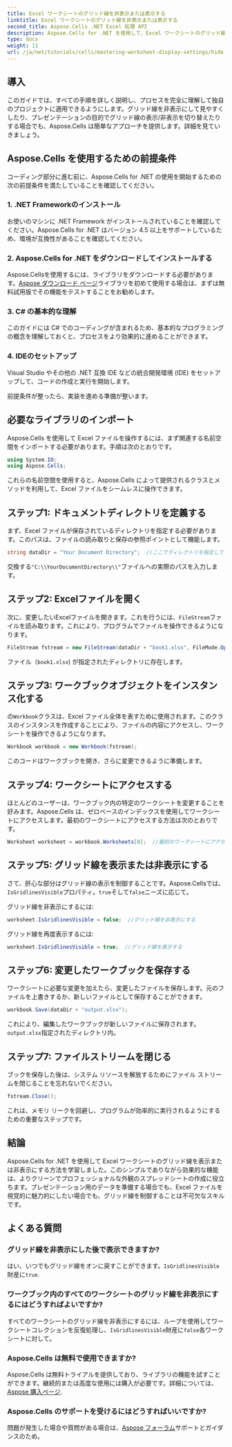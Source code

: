 ```yaml
---
title: Excel ワークシートのグリッド線を非表示または表示する
linktitle: Excel ワークシートのグリッド線を非表示または表示する
second_title: Aspose.Cells .NET Excel 処理 API
description: Aspose.Cells for .NET を使用して、Excel ワークシートのグリッド線を簡単に非表示または表示する方法を学びます。この包括的なチュートリアルでは、手順を段階的に説明します。
type: docs
weight: 11
url: /ja/net/tutorials/cells/mastering-worksheet-display-settings/hide-display-gridlines/
---
```

## 導入

このガイドでは、すべての手順を詳しく説明し、プロセスを完全に理解して独自のプロジェクトに適用できるようにします。グリッド線を非表示にして見やすくしたり、プレゼンテーションの目的でグリッド線の表示/非表示を切り替えたりする場合でも、Aspose.Cells は簡単なアプローチを提供します。詳細を見ていきましょう。

## Aspose.Cells を使用するための前提条件

コーディング部分に進む前に、Aspose.Cells for .NET の使用を開始するための次の前提条件を満たしていることを確認してください。

### 1. .NET Frameworkのインストール
お使いのマシンに .NET Framework がインストールされていることを確認してください。Aspose.Cells for .NET はバージョン 4.5 以上をサポートしているため、環境が互換性があることを確認してください。

### 2. Aspose.Cells for .NET をダウンロードしてインストールする
Aspose.Cellsを使用するには、ライブラリをダウンロードする必要があります。[Aspose ダウンロード ページ](https://releases.aspose.com/cells/net/)ライブラリを初めて使用する場合は、まずは無料試用版でその機能をテストすることをお勧めします。

### 3. C# の基本的な理解
このガイドには C# でのコーディングが含まれるため、基本的なプログラミングの概念を理解しておくと、プロセスをより効果的に進めることができます。

### 4. IDEのセットアップ
Visual Studio やその他の .NET 互換 IDE などの統合開発環境 (IDE) をセットアップして、コードの作成と実行を開始します。

前提条件が整ったら、実装を進める準備が整います。

## 必要なライブラリのインポート

Aspose.Cells を使用して Excel ファイルを操作するには、まず関連する名前空間をインポートする必要があります。手順は次のとおりです。

```csharp
using System.IO;
using Aspose.Cells;
```

これらの名前空間を使用すると、Aspose.Cells によって提供されるクラスとメソッドを利用して、Excel ファイルをシームレスに操作できます。

## ステップ1: ドキュメントディレクトリを定義する

まず、Excel ファイルが保存されているディレクトリを指定する必要があります。このパスは、ファイルの読み取りと保存の参照ポイントとして機能します。

```csharp
string dataDir = "Your Document Directory";  //ここでディレクトリを指定してください
```

交換する`"C:\\YourDocumentDirectory\\"`ファイルへの実際のパスを入力します。

## ステップ2: Excelファイルを開く

次に、変更したいExcelファイルを開きます。これを行うには、`FileStream`ファイルを読み取ります。これにより、プログラムでファイルを操作できるようになります。

```csharp
FileStream fstream = new FileStream(dataDir + "book1.xlsx", FileMode.Open);
```

ファイル（`book1.xlsx`) が指定されたディレクトリに存在します。

## ステップ3: ワークブックオブジェクトをインスタンス化する

の`Workbook`クラスは、Excel ファイル全体を表すために使用されます。このクラスのインスタンスを作成することにより、ファイルの内容にアクセスし、ワークシートを操作できるようになります。

```csharp
Workbook workbook = new Workbook(fstream);
```

このコードはワークブックを開き、さらに変更できるように準備します。

## ステップ4: ワークシートにアクセスする

ほとんどのユーザーは、ワークブック内の特定のワークシートを変更することを好みます。Aspose.Cells は、ゼロベースのインデックスを使用してワークシートにアクセスします。最初のワークシートにアクセスする方法は次のとおりです。

```csharp
Worksheet worksheet = workbook.Worksheets[0];  //最初のワークシートにアクセスする
```

## ステップ5: グリッド線を表示または非表示にする

さて、肝心な部分はグリッド線の表示を制御することです。Aspose.Cellsでは、`IsGridlinesVisible`プロパティ。`true`そして`false`ニーズに応じて。

グリッド線を非表示にするには:

```csharp
worksheet.IsGridlinesVisible = false;  //グリッド線を非表示にする
```

グリッド線を再度表示するには:

```csharp
worksheet.IsGridlinesVisible = true;  //グリッド線を表示する
```

## ステップ6: 変更したワークブックを保存する

ワークシートに必要な変更を加えたら、変更したファイルを保存します。元のファイルを上書きするか、新しいファイルとして保存することができます。

```csharp
workbook.Save(dataDir + "output.xlsx");
```

これにより、編集したワークブックが新しいファイルに保存されます。`output.xlsx`指定されたディレクトリ内。

## ステップ7: ファイルストリームを閉じる

ブックを保存した後は、システム リソースを解放するためにファイル ストリームを閉じることを忘れないでください。

```csharp
fstream.Close();
```

これは、メモリ リークを回避し、プログラムが効率的に実行されるようにするための重要なステップです。

## 結論

Aspose.Cells for .NET を使用して Excel ワークシートのグリッド線を表示または非表示にする方法を学習しました。このシンプルでありながら効果的な機能は、よりクリーンでプロフェッショナルな外観のスプレッドシートの作成に役立ちます。プレゼンテーション用のデータを準備する場合でも、Excel ファイルを視覚的に魅力的にしたい場合でも、グリッド線を制御することは不可欠なスキルです。

## よくある質問

### グリッド線を非表示にした後で表示できますか?
はい、いつでもグリッド線をオンに戻すことができます。`IsGridlinesVisible`財産に`true`.

### ワークブック内のすべてのワークシートのグリッド線を非表示にするにはどうすればよいですか?
すべてのワークシートのグリッド線を非表示にするには、ループを使用してワークシートコレクションを反復処理し、`IsGridlinesVisible`財産に`false`各ワークシートに対して。

### Aspose.Cells は無料で使用できますか?
 Aspose.Cells は無料トライアルを提供しており、ライブラリの機能を試すことができます。継続的または高度な使用には購入が必要です。詳細については、[Aspose 購入ページ](https://purchase.aspose.com/buy).

### Aspose.Cells のサポートを受けるにはどうすればいいですか?
問題が発生した場合や質問がある場合は、[Aspose フォーラム](https://forum.aspose.com/c/cells/9)サポートとガイダンスのため。